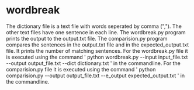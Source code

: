 # wordbreak
The dictionary file is a text file with words seperated by comma (",").
The other text files have one sentence in each line.
The wordbreak.py program prints the output to the output.txt file.
The comparision.py program compares the sentences in the output.txt file and in the expected_output.txt file. It prints the number of matching sentences.
For the wordbreak.py file it is executed using the command ' python wordbreak.py --input input_file.txt --output output_file.txt --dict dictionary.txt ' in the commandline.
For the comparision.py file it is executed using the command ' python comparision.py --output output_file.txt --e_output expected_output.txt ' in the commandline.
